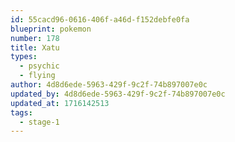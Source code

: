 ```yaml
---
id: 55cacd96-0616-406f-a46d-f152debfe0fa
blueprint: pokemon
number: 178
title: Xatu
types:
  - psychic
  - flying
author: 4d8d6ede-5963-429f-9c2f-74b897007e0c
updated_by: 4d8d6ede-5963-429f-9c2f-74b897007e0c
updated_at: 1716142513
tags:
  - stage-1
---
```


